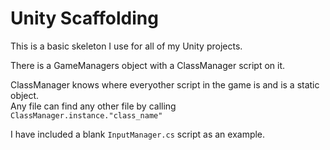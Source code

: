 # Unity Scaffolding
This is a basic skeleton I use for all of my Unity projects.

There is a GameManagers object with a ClassManager script on it.

ClassManager knows where everyother script in the game is and is a static object.  
Any file can find any other file by calling `ClassManager.instance."class_name"`

I have included a blank `InputManager.cs` script as an example.
